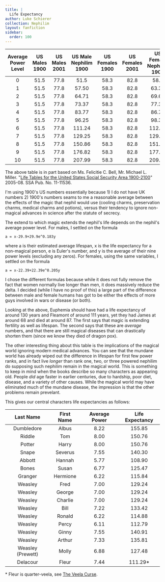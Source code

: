 ```yaml
---
title: |
  Life Expectancy
author: Luke Schierer
collection: Nephilim
layout: fanfiction
sidebar:
  order: 100
---
```


| Average Power Level | US Males 1900 | US Males 2001 | US Male Nephilim 1900 | US Females 1900 | US Females 2001 | US Female Nephilim 1900 |
| :-----------------: | :-----------: | :-----------: | :-------------------: | :-------------: | :-------------: | :---------------------: |
|          0          |     51.5      |     77.8      |         51.5          |      58.3       |      82.8       |          58.3           |
|          1          |     51.5      |     77.8      |         57.50         |      58.3       |      82.8       |          63.39          |
|          2          |     51.5      |     77.8      |         64.71         |      58.3       |      82.8       |          69.65          |
|          3          |     51.5      |     77.8      |         73.37         |      58.3       |      82.8       |          77.32          |
|          4          |     51.5      |     77.8      |         83.77         |      58.3       |      82.8       |          86.75          |
|          5          |     51.5      |     77.8      |         96.25         |      58.3       |      82.8       |          98.31          |
|          6          |     51.5      |     77.8      |        111.24         |      58.3       |      82.8       |         112.51          |
|          7          |     51.5      |     77.8      |        129.25         |      58.3       |      82.8       |         129.94          |
|          8          |     51.5      |     77.8      |        150.86         |      58.3       |      82.8       |         151.33          |
|          9          |     51.5      |     77.8      |        176.82         |      58.3       |      82.8       |         177.60          |
|         10          |     51.5      |     77.8      |        207.99         |      58.3       |      82.8       |         209.83          |

The above table is in part based on Ms. Felicitie C. Bell, Mr. Michael L. Miller. "[Life Tables for the United States Social Security Area 1900-2100]" 2005-08. SSA Pub. No. 11-11536.

I'm using 1900's US numbers essentially because 1) I do not have UK numbers 2)
1900's numbers seams to me a reasonable average between the effects of the magic
that nephil would use (cooling charms, preservation charms, medical charms and
potions), versus their tendency to ignore non-magical advances in science after
the statute of secrecy.

The extend to which magic extends the nephil's life depends on the nephil's
average power level. For males, I settled on the formula

```
a = x-29.9+29.9e^0.183y
```

where a is their estimated average lifespan, x is the life expectancy for a
non-magical person, e is Euler's number, and y is the average of their nine
power levels (excluding any zeros). For females, using the same variables,
I settled on the formula

```
a = x-22.39+22.39e^0.205y
```

I chose the different formulas because while it does not fully remove the fact
that women normally live longer than men, it does massively reduce the delta.
I decided (while I have no proof of this) a large part of the difference between
male and female humans has got to be either the effects of more guys involved
in wars or disease (or both).

Looking at the above, Euphemia should have had a life expectancy of around 130
years and Fleamont of around 111 years, yet they had James at around 68 and died
at around 87. The first says that magic is extending fertility as well as
lifespan. The second says that these are _average_ numbers, and that there are
still magical diseases that can drastically shorten them (since we know they
died of dragon pox).

The other interesting thing about this table is the implications of the magical world
ignoring modern medical advances. You can see that the mundane world has already
wiped out the difference in lifespan for first few power ranks, and in fact live
_longer_ than rank one, two, or three powered nephilim do supposing such nephilim
remain in the magical world. This is something to keep in mind when the books describe
so many characters as appearing old. People _did_ age faster in earlier centuries,
due to hardship, poor diet, disease, and a variety of other causes. While the magical
world may have eliminated much of the mundane disease, the impression is that the
other problems remain prevelant.

This gives our central characters life expectancies as follows:

|     Last Name     | First Name | Average Power | Life Expectancy |
| :---------------: | :--------: | :-----------: | :-------------: |
|    Dumbledore     |   Albus    |     8.22      |     155.85      |
|      Riddle       |    Tom     |     8.00      |     150.76      |
|      Potter       |   Harry    |     8.00      |     150.76      |
|       Snape       |  Severus   |     7.55      |     140.30      |
|      Abbott       |   Hannah   |     5.77      |     108.90      |
|       Bones       |   Susan    |     6.77      |     125.47      |
|      Granger      |  Hermione  |     6.22      |     115.84      |
|      Weasley      |    Fred    |     7.00      |     129.24      |
|      Weasley      |   George   |     7.00      |     129.24      |
|      Weasley      |  Charlie   |     7.00      |     129.24      |
|      Weasley      |    Bill    |     7.22      |     133.42      |
|      Weasley      |   Ronald   |     6.22      |     114.88      |
|      Weasley      |   Percy    |     6.11      |     112.79      |
|      Weasley      |   Ginny    |     7.55      |     140.91      |
|      Weasley      |   Arthur   |     7.33      |     135.81      |
| Weasley (Prewett) |   Molly    |     6.88      |     127.48      |
|     Delacour      |   Fleur    |     7.44      |     111.29\*     |

\* Fleur is quarter-veela, see [The Veela Curse].

[The Veela Curse]: ../Appendix_I/

[Life Tables for the United States Social Security Area 1900-2100]: https://www.ssa.gov/oact/NOTES/pdf_studies/study120.pdf
